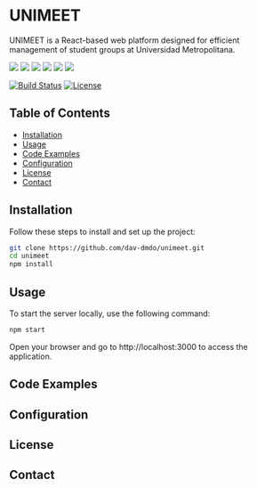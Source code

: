 # UNIMEET

UNIMEET is a React-based web platform designed for efficient management of student groups at Universidad Metropolitana.

![](https://img.shields.io/github/stars/pandao/editor.md.svg) 
![](https://img.shields.io/github/forks/pandao/editor.md.svg) 
![](https://img.shields.io/github/tag/pandao/editor.md.svg) 
![](https://img.shields.io/github/release/pandao/editor.md.svg) 
![](https://img.shields.io/github/issues/pandao/editor.md.svg)
![](https://img.shields.io/bower/v/editor.md.svg)


[![Build Status](https://img.shields.io/badge/Build-Passing-success)](https://github.com/dav-dmdo/unimeet)
[![License](https://img.shields.io/badge/License-MIT-blue)](LICENSE)

## Table of Contents

- [Installation](#installation)
- [Usage](#usage)
- [Code Examples](#code-examples)
- [Configuration](#configuration)
- [License](#license)
- [Contact](#contact)

## Installation

Follow these steps to install and set up the project:

```bash
git clone https://github.com/dav-dmdo/unimeet.git
cd unimeet
npm install
```

## Usage

To start the server locally, use the following command:

```bash
npm start
```

Open your browser and go to http://localhost:3000 to access the application.

## Code Examples


## Configuration


## License


## Contact
